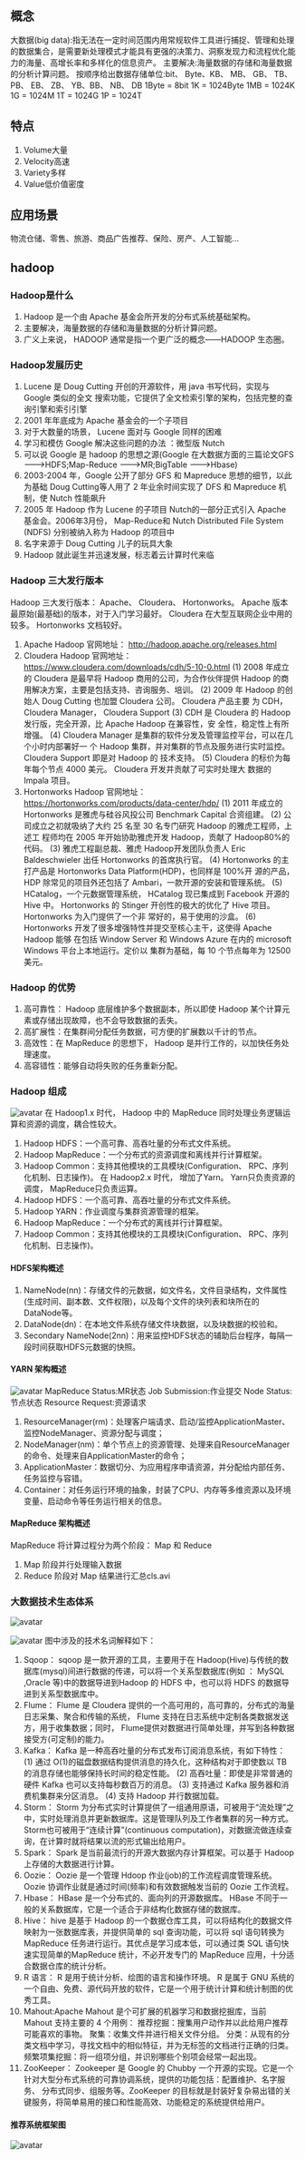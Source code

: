 ## 概念

大数据(big data):指无法在一定时间范围内用常规软件工具进行捕捉、管理和处理的数据集合，是需要新处理模式才能具有更强的决策力、洞察发现力和流程优化能力的海量、高增长率和多样化的信息资产。
主要解决:海量数据的存储和海量数据的分析计算问题。
按顺序给出数据存储单位:bit、 Byte、KB、 MB、 GB、 TB、 PB、 EB、 ZB、 YB、BB、 NB、 DB
1Byte = 8bit 1K = 1024Byte 1MB = 1024K 1G = 1024M 1T = 1024G 1P = 1024T

## 特点
1) Volume大量
2) Velocity高速
3) Variety多样
4) Value低价值密度

## 应用场景
物流仓储、零售、旅游、商品广告推荐、保险、房产、人工智能...

## hadoop
### Hadoop是什么
1) Hadoop 是一个由 Apache 基金会所开发的分布式系统基础架构。
2) 主要解决，海量数据的存储和海量数据的分析计算问题。
3) 广义上来说， HADOOP 通常是指一个更广泛的概念——HADOOP 生态圈。
### Hadoop发展历史
1) Lucene 是 Doug Cutting 开创的开源软件，用 java 书写代码，实现与 Google 类似的全文
搜索功能，它提供了全文检索引擎的架构，包括完整的查询引擎和索引引擎
2) 2001 年年底成为 Apache 基金会的一个子项目
3) 对于大数量的场景， Lucene 面对与 Google 同样的困难
4) 学习和模仿 Google 解决这些问题的办法 ：微型版 Nutch
5) 可以说 Google 是 hadoop 的思想之源(Google 在大数据方面的三篇论文GFS --->HDFS;Map-Reduce --->MR;BigTable --->Hbase)
6) 2003-2004 年，Google 公开了部分 GFS 和 Mapreduce 思想的细节，以此为基础 Doug Cutting等人用了 2 年业余时间实现了 DFS 和 Mapreduce 机制，使 Nutch 性能飙升
7) 2005 年 Hadoop 作为 Lucene 的子项目 Nutch的一部分正式引入 Apache 基金会。2006年3月份， Map-Reduce和 Nutch Distributed File System (NDFS) 分别被纳入称为 Hadoop 的项目中
8) 名字来源于 Doug Cutting 儿子的玩具大象
9) Hadoop 就此诞生并迅速发展，标志着云计算时代来临
### Hadoop 三大发行版本
Hadoop 三大发行版本： Apache、 Cloudera、 Hortonworks。
Apache 版本最原始(最基础)的版本，对于入门学习最好。
Cloudera 在大型互联网企业中用的较多。
Hortonworks 文档较好。
1) Apache Hadoop
官网地址： http://hadoop.apache.org/releases.html
2) Cloudera Hadoop
官网地址： https://www.cloudera.com/downloads/cdh/5-10-0.html
(1) 2008 年成立的 Cloudera 是最早将 Hadoop 商用的公司，为合作伙伴提供 Hadoop
的商用解决方案，主要是包括支持、咨询服务、培训。
(2) 2009 年 Hadoop 的创始人 Doug Cutting 也加盟 Cloudera 公司。 Cloudera 产品主要
为 CDH， Cloudera Manager， Cloudera Support
(3) CDH 是 Cloudera 的 Hadoop 发行版，完全开源，比 Apache Hadoop 在兼容性，安
全性，稳定性上有所增强。
(4) Cloudera Manager 是集群的软件分发及管理监控平台，可以在几个小时内部署好一
个 Hadoop 集群，并对集群的节点及服务进行实时监控。 Cloudera Support 即是对 Hadoop 的
技术支持。
(5) Cloudera 的标价为每年每个节点 4000 美元。 Cloudera 开发并贡献了可实时处理大
数据的 Impala 项目。
3) Hortonworks Hadoop
官网地址： https://hortonworks.com/products/data-center/hdp/
(1) 2011 年成立的 Hortonworks 是雅虎与硅谷风投公司 Benchmark Capital 合资组建。
(2) 公司成立之初就吸纳了大约 25 名至 30 名专门研究 Hadoop 的雅虎工程师，上述工
程师均在 2005 年开始协助雅虎开发 Hadoop，贡献了 Hadoop80%的代码。
(3) 雅虎工程副总裁、雅虎 Hadoop开发团队负责人 Eric Baldeschwieler 出任 Hortonworks
的首席执行官。
(4) Hortonworks 的主打产品是 Hortonworks Data Platform(HDP)，也同样是 100%开
源的产品， HDP 除常见的项目外还包括了 Ambari，一款开源的安装和管理系统。
(5) HCatalog，一个元数据管理系统， HCatalog 现已集成到 Facebook 开源的 Hive 中。
Hortonworks 的 Stinger 开创性的极大的优化了 Hive 项目。 Hortonworks 为入门提供了一个非
常好的，易于使用的沙盒。
(6) Hortonworks 开发了很多增强特性并提交至核心主干，这使得 Apache Hadoop 能够
在包括 Window Server 和 Windows Azure 在内的 microsoft Windows 平台上本地运行。定价以
集群为基础，每 10 个节点每年为 12500 美元。
### Hadoop 的优势
1) 高可靠性： Hadoop 底层维护多个数据副本，所以即使 Hadoop 某个计算元素或存储出现故障，也不会导致数据的丢失。
2) 高扩展性：在集群间分配任务数据，可方便的扩展数以千计的节点。
3) 高效性：在 MapReduce 的思想下， Hadoop 是并行工作的，以加快任务处理速度。
4) 高容错性：能够自动将失败的任务重新分配。
### Hadoop 组成
![avatar](https://github.com/zXingchu/bigdata/blob/master/hadoop1-2.png "Hadoop1.x和Hadoop2.x构成对比")
在 Hadoop1.x 时代， Hadoop 中的 MapReduce 同时处理业务逻辑运算和资源的调度，耦合性较大。
1) Hadoop HDFS：一个高可靠、高吞吐量的分布式文件系统。
2) Hadoop MapReduce：一个分布式的资源调度和离线并行计算框架。
3) Hadoop Common：支持其他模块的工具模块(Configuration、 RPC、序列化机制、日志操作)。
在 Hadoop2.x 时代， 增加了Yarn。 Yarn只负责资源的调度， MapReduce只负责运算。
1) Hadoop HDFS：一个高可靠、高吞吐量的分布式文件系统。
2) Hadoop YARN：作业调度与集群资源管理的框架。
3) Hadoop MapReduce：一个分布式的离线并行计算框架。
4) Hadoop Common：支持其他模块的工具模块(Configuration、 RPC、序列化机制、日志操作)。
#### HDFS架构概述
1) NameNode(nn)：存储文件的元数据，如文件名，文件目录结构，文件属性(生成时间、副本数、文件权限)，以及每个文件的块列表和块所在的DataNode等。
2) DataNode(dn)：在本地文件系统存储文件块数据，以及块数据的校验和。
3) Secondary NameNode(2nn)：用来监控HDFS状态的辅助后台程序，每隔一段时间获取HDFS元数据的快照。
#### YARN 架构概述

![avatar](https://github.com/zXingchu/bigdata/blob/master/yarn.png "YARN架构")
MapReduce Status:MR状态 Job Submission:作业提交 Node Status:节点状态 Resource Request:资源请求
1) ResourceManager(rm)：处理客户端请求、启动/监控ApplicationMaster、监控NodeManager、资源分配与调度；
2) NodeManager(nm)：单个节点上的资源管理、处理来自ResourceManager的命令、处理来自ApplicationMaster的命令；
3) ApplicationMaster：数据切分、为应用程序申请资源，并分配给内部任务、任务监控与容错。
4) Container：对任务运行环境的抽象，封装了CPU、内存等多维资源以及环境变量、启动命令等任务运行相关的信息。
#### MapReduce 架构概述
MapReduce 将计算过程分为两个阶段： Map 和 Reduce
1) Map 阶段并行处理输入数据
2) Reduce 阶段对 Map 结果进行汇总cls.avi
### 大数据技术生态体系
![avatar](https://github.com/zXingchu/bigdata/blob/master/大数据技术体系.png "大数据技术生态体系")

![avatar](https://github.com/zXingchu/bigdata/blob/master/大数据技术体系2.png "大数据技术生态体系2")
图中涉及的技术名词解释如下：
1) Sqoop： sqoop 是一款开源的工具，主要用于在 Hadoop(Hive)与传统的数据库(mysql)间进行数据的传递，可以将一个关系型数据库(例如 ： MySQL ,Oracle 等)中的数据导进到Hadoop 的 HDFS 中，也可以将 HDFS 的数据导进到关系型数据库中。
2) Flume： Flume 是 Cloudera 提供的一个高可用的，高可靠的，分布式的海量日志采集、聚合和传输的系统， Flume 支持在日志系统中定制各类数据发送方，用于收集数据；同时， Flume提供对数据进行简单处理，并写到各种数据接受方(可定制)的能力。
3) Kafka： Kafka 是一种高吞吐量的分布式发布订阅消息系统，有如下特性：
(1) 通过 O(1)的磁盘数据结构提供消息的持久化，这种结构对于即使数以 TB 的消息存储也能够保持长时间的稳定性能。
(2) 高吞吐量：即使是非常普通的硬件 Kafka 也可以支持每秒数百万的消息。
(3) 支持通过 Kafka 服务器和消费机集群来分区消息。
(4) 支持 Hadoop 并行数据加载。
4) Storm： Storm 为分布式实时计算提供了一组通用原语，可被用于“流处理”之中，实时处理消息并更新数据库。这是管理队列及工作者集群的另一种方式。 Storm也可被用于“连续计算”(continuous computation)，对数据流做连续查询，在计算时就将结果以流的形式输出给用户。
5) Spark： Spark 是当前最流行的开源大数据内存计算框架。可以基于 Hadoop 上存储的大数据进行计算。
6) Oozie： Oozie 是一个管理 Hdoop 作业(job)的工作流程调度管理系统。 Oozie 协调作业就是通过时间(频率)和有效数据触发当前的 Oozie 工作流程。
7) Hbase： HBase 是一个分布式的、面向列的开源数据库。 HBase 不同于一般的关系数据库，它是一个适合于非结构化数据存储的数据库。
8) Hive： hive 是基于 Hadoop 的一个数据仓库工具，可以将结构化的数据文件映射为一张数据库表，并提供简单的 sql 查询功能，可以将 sql 语句转换为 MapReduce 任务进行运行。其优点是学习成本低，可以通过类 SQL 语句快速实现简单的MapReduce 统计，不必开发专门的 MapReduce 应用，十分适合数据仓库的统计分析。
10) R 语言： R 是用于统计分析、绘图的语言和操作环境。 R 是属于 GNU 系统的一个自由、免费、源代码开放的软件，它是一个用于统计计算和统计制图的优秀工具。
11) Mahout:Apache Mahout 是个可扩展的机器学习和数据挖掘库，当前 Mahout 支持主要的 4 个用例：
推荐挖掘：搜集用户动作并以此给用户推荐可能喜欢的事物。
聚集：收集文件并进行相关文件分组。
分类：从现有的分类文档中学习，寻找文档中的相似特征，并为无标签的文档进行正确的归类。
频繁项集挖掘：将一组项分组，并识别哪些个别项会经常一起出现。
12) ZooKeeper： Zookeeper 是 Google 的 Chubby 一个开源的实现。它是一个针对大型分布式系统的可靠协调系统，提供的功能包括：配置维护、名字服务、 分布式同步、组服务等。ZooKeeper 的目标就是封装好复杂易出错的关键服务，将简单易用的接口和性能高效、功能稳定的系统提供给用户。
#### 推荐系统框架图
![avatar](https://github.com/zXingchu/bigdata/blob/master/某推荐系统框架.png "某推荐系统框架")
